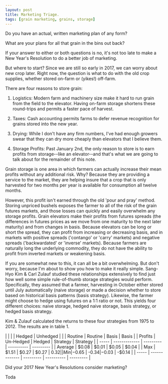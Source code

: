 ```yaml
---
layout: post
title: Marketing Triage.
tags: [grain marketing, grains, storage]
---
```


Do you have an actual, written marketing plan of any form?

What are your plans for all that grain in the bins out back?

If your answer to either or both questions is no, it's not too late to make a New Year's Resolution to do a better job of marketing. 

But where to start? Since we are still so early in 2017, we can worry about new crop later. Right now, the question is what to do with the old crop supplies, whether stored on-farm or (yikes!) off-farm. 

There are four reasons to store grain:

1. Logistics: Modern farm and machinery size make it hard to run grain from the field to the elevator. Having on-farm storage shortens these round-trips and permits a faster pace of harvest.

1. Taxes: Cash accounting permits farms to defer revenue recognition for grains stored into the new year.

1. Drying: While I don't have any firm numbers, I've had enough growers swear that they can dry more cheaply than elevators that I believe them.

1. Storage Profits: Past January 2nd, the only reason to store is to earn profits from storage--like an elevator--and that's what we are going to talk about for the remainder of this note.

Grain storage is one area in which farmers can actually increase their mean profits without any additional risk. Why? Because they are providing a service to the market, they are helping insure that a crop that is only harvested for two months per year is available for consumption all twelve months.

However, this profit isn't earned through the old 'pour and pray' method. Storing unpriced bushels exposes the farmer to all of the risk of the grain futures markets, and those losses can quickly and easily overwhelm any storage profits. Grain elevators make their profits from futures spreads (the differences in futures prices as we move from one maturity to the next later maturity) and from changes in basis. Because elevators can be long or short the spread, they can profit from increasing or decreasing basis, and in markets with positive spreads ('contango' or 'carry' markets) and negative spreads ('backwardated' or 'inverse' markets). Because farmers are naturally long the underlying commodity, they do not have the ability to profit from inverted markets or weakening basis.

If you are somewhat new to this, it can all be a bit overwhelming. But don't worry, because I'm about to show you how to make it really simple. Sang-Hyo Kim & Carl Zulauf studied these relationships extensively to find just how well some simple rule-of-thumb storage strategies would perform. Specifically, they assumed that a farmer, harvesting in October either stored until July automatically (naive storage) or made a decision whether to store based on historical basis patterns (basis strategy). Likewise, the farmer might choose to hedge using futures on a 1:1 ratio or not. This yields four different choices: naive storage, hedged naive storage, basis strategy, or hedged basis strategy.

Kim & Zulauf calculated the returns to these four strategies from 1975 to 2012. The results are in table 1. 

|         |               |           | Hedged     | Unhedged  |
|         |   Routine     | Routine   | Basis      | Basis     |
| Profits |   Un-Hedged   | Hedged    | Strategy   | Strategy  |
| -----   | ------------- | --------- | ---------- | --------- |
| Average | $0.08         | $0.01     | $0.05      |   $0.04   |
| Max     | $1.51         | $0.27     | $0.27      |   $0.32   |
| Min     | -$0.65        | -$0.34    | -$0.03     |   -$0.14  |
| -----   | ------------- | --------- | ---------- | --------- |



Did your 2017 New Year's Resolutions consider marketing?


Toda